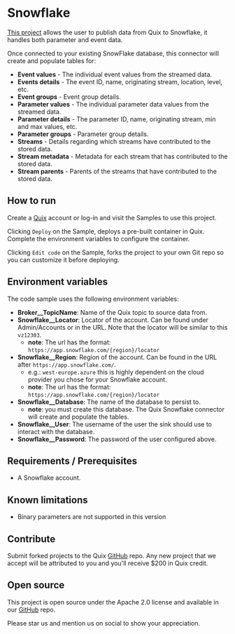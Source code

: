 # Snowflake

[This project](https://github.com/quixio/quix-samples/tree/main/csharp/destinations/snowflake) allows the user to publish data from Quix to Snowflake, it handles both parameter and event data.

Once connected to your existing SnowFlake database, this connector will create and populate tables for:

 - **Event values** - The individual event values from the streamed data.
 - **Events details** - The event ID, name, originating stream, location, level, etc.
 - **Event groups** - Event group details.
 - **Parameter values** - The individual parameter data values from the streamed data.
 - **Parameter details** - The parameter ID, name, originating stream, min and max values, etc.
 - **Parameter groups** - Parameter group details.
 - **Streams** - Details regarding which streams have contributed to the stored data.
 - **Stream metadata** - Metadata for each stream that has contributed to the stored data.
 - **Stream parents** - Parents of the streams that have contributed to the stored data. 

## How to run

Create a [Quix](https://portal.platform.quix.ai/self-sign-up?xlink=github) account or log-in and visit the Samples to use this project.

Clicking `Deploy` on the Sample, deploys a pre-built container in Quix. Complete the environment variables to configure the container.

Clicking `Edit code` on the Sample, forks the project to your own Git repo so you can customize it before deploying.

## Environment variables

The code sample uses the following environment variables:

- **Broker__TopicName**: Name of the Quix topic to source data from.
- **Snowflake__Locator**: Locator of the account. Can be found under Admin/Accounts or in the URL. Note that the locator will be similar to this `vz12303`.
  - **note**: The url has the format: `https://app.snowflake.com/{region}/locator`
- **Snowflake__Region**: Region of the account. Can be found in the URL after `https://app.snowflake.com/`.
  - e.g.: `west-europe.azure` this is highly dependent on the cloud provider you chose for your Snowflake account. 
  - **note**: The url has the format: `https://app.snowflake.com/{region}/locator`
- **Snowflake__Database**: The name of the database to persist to. 
  - **note**: you must create this database. The Quix Snowflake connector will create and populate the tables.
- **Snowflake__User**: The username of the user the sink should use to interact with the database.
- **Snowflake__Password**: The password of the user configured above.

## Requirements / Prerequisites
 - A Snowflake account.

## Known limitations 
- Binary parameters are not supported in this version

## Contribute

Submit forked projects to the Quix [GitHub](https://github.com/quixio/quix-samples) repo. Any new project that we accept will be attributed to you and you'll receive $200 in Quix credit.

## Open source

This project is open source under the Apache 2.0 license and available in our [GitHub](https://github.com/quixio/quix-samples) repo.

Please star us and mention us on social to show your appreciation.

